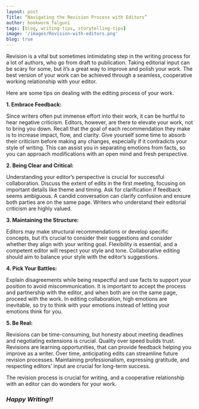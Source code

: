 ```yaml
---
layout: post
Title: “Navigating the Revision Process with Editors”
author: bookworm_falguni
tags: [blog, writing-tips, storytelling-tips]
image: '/images/Revision-with-editors.png'
blog: true
---
```

Revision is a vital but sometimes intimidating step in the writing process for a lot of authors, who go from draft to publication. Taking editorial input can be scary for some, but it’s a great way to improve and polish your work. The best version of your work can be achieved through a seamless, cooperative working relationship with your editor. 

Here are some tips on dealing with the editing process of your work.

**1. Embrace Feedback:**

Since writers often put immense effort into their work, it can be hurtful to hear negative criticism. Editors, however, are there to elevate your work, not to bring you down. Recall that the goal of each recommendation they make is to increase impact, flow, and clarity. Give yourself some time to absorb their criticism before making any changes, especially if it contradicts your style of writing. This can assist you in separating emotions from facts, so you can approach modifications with an open mind and fresh perspective.

**2. Being Clear and Critical:**

Understanding your editor’s perspective is crucial for successful collaboration. Discuss the extent of edits in the first meeting, focusing on important details like theme and timing. Ask for clarification if feedback seems ambiguous. A candid conversation can clarify confusion and ensure both parties are on the same page. Writers who understand their editorial criticism are highly valued.

**3. Maintaining the Structure:**

Editors may make structural recommendations or develop specific concepts, but it’s crucial to consider their suggestions and consider whether they align with your writing goal. Flexibility is essential, and a competent editor will respect your style and tone. Collaborative editing should aim to balance your style with the editor’s suggestions.

**4. Pick Your Battles:**

Explain disagreements while being respectful and use facts to support your position to avoid miscommunication. It is important to accept the process and partnership with the editor, and when both are on the same page, proceed with the work. In editing collaboration, high emotions are inevitable, so try to think with your emotions instead of letting your emotions think for you.

**5. Be Real:**

Revisions can be time-consuming, but honesty about meeting deadlines and negotiating extensions is crucial. Quality over speed builds trust. Revisions are learning opportunities, that can provide feedback helping you improve as a writer. Over time, anticipating edits can streamline future revision processes. Maintaining professionalism, expressing gratitude, and respecting editors’ input are crucial for long-term success.

The revision process is crucial for writing, and a cooperative relationship with an editor can do wonders for your work. 

### ***Happy Writing!!***
